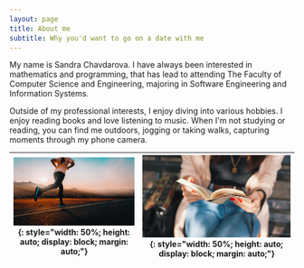 ```yaml
---
layout: page
title: About me
subtitle: Why you'd want to go on a date with me
---
```


My name is Sandra Chavdarova. I have always been interested in mathematics and programming, that has lead to attending The Faculty of Computer Science and Engineering, majoring in Software Engineering and Information Systems.

Outside of my professional interests, I enjoy diving into various hobbies. I enjoy reading books and love listening to music. When I'm not studying or reading, you can find me outdoors, jogging or taking walks, capturing moments through my phone camera.


| ![Jogging](/assets/img/jogging.jpg){: style="width: 50%; height: auto; display: block; margin: auto;"} | ![Reading](/assets/img/reading.jpg){: style="width: 50%; height: auto; display: block; margin: auto;"} |
|:--:|:--:|

